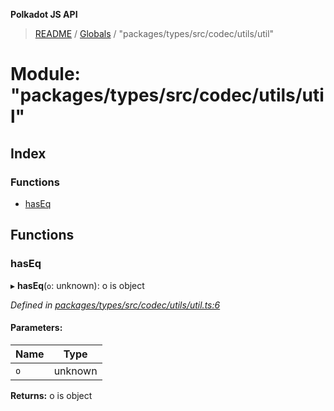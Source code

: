 **Polkadot JS API**

> [README](../README.md) / [Globals](../globals.md) / "packages/types/src/codec/utils/util"

# Module: "packages/types/src/codec/utils/util"

## Index

### Functions

* [hasEq](_packages_types_src_codec_utils_util_.md#haseq)

## Functions

### hasEq

▸ **hasEq**(`o`: unknown): o is object

*Defined in [packages/types/src/codec/utils/util.ts:6](https://github.com/polkadot-js/api/blob/27c58b930/packages/types/src/codec/utils/util.ts#L6)*

#### Parameters:

Name | Type |
------ | ------ |
`o` | unknown |

**Returns:** o is object
